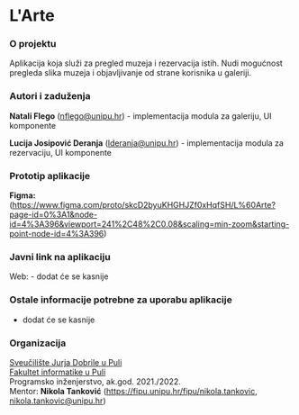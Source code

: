 # L'Arte
### O projektu
Aplikacija koja služi za pregled muzeja i rezervacija istih. Nudi mogućnost pregleda slika muzeja i objavljivanje od strane korisnika u galeriji.

### Autori i zaduženja
**Natali Flego** (nflego@unipu.hr) -   implementacija modula za galeriju, UI komponente 

 **Lucija Josipović Deranja** (lderanja@unipu.hr) - implementacija modula za rezervaciju, UI komponente

### Prototip aplikacije
**Figma:** (https://www.figma.com/proto/skcD2byuKHGHJZf0xHqfSH/L%60Arte?page-id=0%3A1&node-id=4%3A396&viewport=241%2C48%2C0.08&scaling=min-zoom&starting-point-node-id=4%3A396)

### Javni link na aplikaciju 
Web: - dodat će se kasnije

### Ostale informacije potrebne za uporabu aplikacije
- dodat će se kasnije

### Organizacija

[Sveučilište Jurja Dobrile u Puli](http://www.unipu.hr/)  
[Fakultet informatike u Puli](https://fipu.unipu.hr/)  
Programsko inženjerstvo, ak.god. 2021./2022.  
Mentor: **Nikola Tanković** (https://fipu.unipu.hr/fipu/nikola.tankovic, nikola.tankovic@unipu.hr)